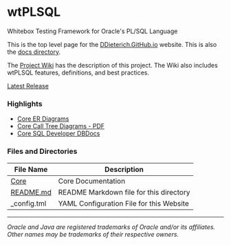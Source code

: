 # wtPLSQL
Whitebox Testing Framework for Oracle's PL/SQL Language

This is the top level page for the [DDieterich.GitHub.io](https://ddieterich.github.io/wtPLSQL) website. This is also the [docs directory](https://github.com/DDieterich/wtPLSQL/tree/master/docs).

The [Project Wiki](https://github.com/DDieterich/wtPLSQL/wiki) has the description of this project.  The Wiki also includes wtPLSQL features, definitions, and best practices.

[Latest Release](https://github.com/DDieterich/wtPLSQL/releases)

### Highlights

* [Core ER Diagrams](core/ER_Diagrams.pdf)
* [Core Call Tree Diagrams - PDF](core/Call_Tree_Diagrams.pdf)
* [Core SQL Developer DBDocs](core/DBDocs/index.html)

### Files and Directories

File Name    | Description
-----------  |------------
[Core](https://github.com/DDieterich/wtPLSQL/tree/master/docs/core) | Core Documentation
[README.md](https://github.com/DDieterich/wtPLSQL/tree/master/docs/README.md) | README Markdown file for this directory
_config.tml  | YAML Configuration File for this Website

---

_Oracle and Java are registered trademarks of Oracle and/or its affiliates. Other names may be trademarks of their respective owners._
